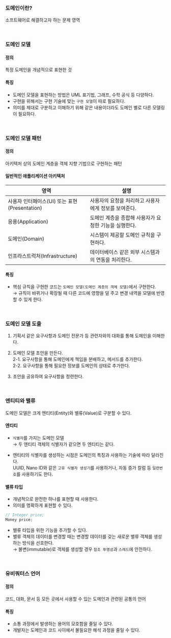 ### 도메인이란?

소프트웨어로 해결하고자 하는 문제 영역

<br>

### 도메인 모델

#### 정의

특정 도메인을 개념적으로 표현한 것

#### 특징

- 도메인 모델을 표현하는 방법은 UML 표기법, 그래프, 수학 공식 등 다양하다.
- 구현을 위해서는 구현 기술에 맞는 `구현 모델`이 따로 필요하다.
- 의미를 제대로 구분하고 이해하기 위해 같은 내용이더라도 도메인 별로 다른 모델링이 필요하다.

<br>

### 도메인 모델 패턴

#### 정의

아키텍처 상의 도메인 계층을 객체 지향 기법으로 구현하는 패턴

#### 일반적인 애플리케이션 아키텍처

|영역|설명|
|--|----|
|사용자 인터페이스(UI) 또는 표현(Presentation)|사용자의 요청을 처리하고 사용자에게 정보를 보여준다.|
|응용(Application)|도메인 계층을 종합해 사용자가 요청한 기능을 실행한다.|
|도메인(Domain)|시스템이 제공할 도메인 규칙을 구현하다.|
|인프라스트럭처(Infrastructure)|데이터베이스 같은 외부 시스템과의 연동을 처리한다.|

#### 특징

- 핵심 규칙을 구현한 코드는 `도메인 모델(도메인 계층의 객체 모델)`에서 구현한다. <br>
  → 규칙이 바뀌거나 확장될 때 다른 코드에 영향을 덜 주고 변경 내역을 모델에 반영할 수 있게 한다.

<br>

### 도메인 모델 도출

1. 기획서 같은 요구사항과 도메인 전문가 등 관련자와의 대화를 통해 도메인을 이해한다.

2. 도메인 모델 초안을 만든다. <br>
  2-1. 요구사항을 통해 도메인에게 책임을 분배하고, 메서드를 추가한다. <br>
  2-2. 요구사항을 통해 필요한 정보를 도메인의 상태로 추가한다.
   
3. 초안을 공유하여 요구사항을 정련한다.

<br>

### 엔티티와 밸류

도메인 모델은 크게 엔티티(Entity)와 밸류(Value)로 구분할 수 있다.

#### 엔티티

- `식별자`를 가지는 도메인 모델 <br>
  → 두 엔티티 객체의 식별자가 같으면 두 엔티티는 같다.

- 엔티티의 식별자를 생성하는 시점은 도메인의 특징과 사용하는 기술에 따라 달라진다. <br>
  UUID, Nano ID와 같은 `고유 식별자 생성기`를 사용하거나, 자동 증가 칼럼 등 `일련번호`를 사용하기도 한다.

#### 밸류 타입

- 개념적으로 완전한 하나를 표현할 때 사용한다.
- 의미를 명확하게 표현할 수 있다.
```java
// Integer price;
Money price;
```
- 밸류 타입을 위한 기능을 추가할 수 있다.
- 밸류 객체의 데이터를 변경할 때는 변경할 데이터를 갖는 새로운 밸류 객체를 생성하는 방식을 선호한다. <br>
  → 불변(immutable)로 객체를 생성할 경우 `참조 투명성`과 `스레드`에 안전하다.

<br>

### 유비쿼터스 언어

#### 정의

코드, 대화, 문서 등 모든 곳에서 사용할 수 있는 도메인과 관련된 공통의 언어

#### 특징

- 소통 과정에서 발생하는 용어의 모호함을 줄일 수 있다.
- 개발자는 도메인과 코드 사이에서 불필요한 해석 과정을 줄일 수 있다.

